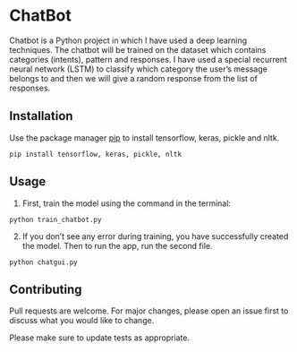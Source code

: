 # ChatBot

Chatbot is a Python project in which I have used a deep learning techniques. The chatbot will be trained on the dataset which contains categories (intents), pattern and responses. I have used a special recurrent neural network (LSTM) to classify which category the user’s message belongs to and then we will give a random response from the list of responses.


## Installation

Use the package manager [pip](https://pip.pypa.io/en/stable/) to install tensorflow, keras, pickle and nltk.

```terminal
pip install tensorflow, keras, pickle, nltk
```


## Usage

1. First, train the model using the command in the terminal:
```
python train_chatbot.py
```
2. If you don’t see any error during training, you have successfully created the model. Then to run the app, run the second file.

```
python chatgui.py
```   
  
## Contributing
Pull requests are welcome. For major changes, please open an issue first to discuss what you would like to change.

Please make sure to update tests as appropriate.
